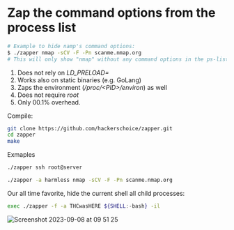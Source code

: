 # Zap the command options from the process list

```sh
# Example to hide namp's command options:
$ ./zapper nmap -sCV -F -Pn scanme.nmap.org
# This will only show "nmap" without any command options in the ps-list.
```

1. Does not rely on *LD_PRELOAD=*
2. Works also on static binaries (e.g. GoLang)
3. Zaps the environment (*/proc/&lt;PID&gt;/environ*) as well
4. Does not require *root*
5. Only 00.1% overhead.


Compile:
```sh
git clone https://github.com/hackerschoice/zapper.git
cd zapper
make
```
Exmaples
```sh
./zapper ssh root@server
```

```sh
./zapper -a harmless nmap -sCV -F -Pn scanme.nmap.org
```

Our all time favorite, hide the current shell all child processes:
```sh
exec ./zapper -f -a THCwasHERE ${SHELL:-bash} -il
```

![Screenshot 2023-09-08 at 09 51 25](https://github.com/hackerschoice/zapper/assets/5938498/a8c8ceaa-456e-49d5-8dd9-fa09c6ff0060)

